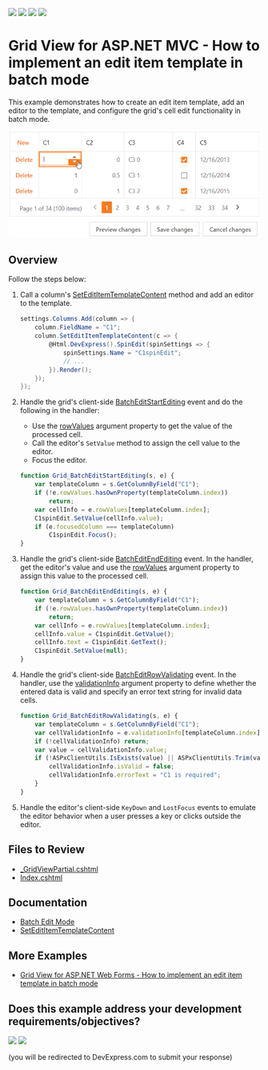 <!-- default badges list -->
![](https://img.shields.io/endpoint?url=https://codecentral.devexpress.com/api/v1/VersionRange/128549583/24.2.1%2B)
[![](https://img.shields.io/badge/Open_in_DevExpress_Support_Center-FF7200?style=flat-square&logo=DevExpress&logoColor=white)](https://supportcenter.devexpress.com/ticket/details/T115130)
[![](https://img.shields.io/badge/📖_How_to_use_DevExpress_Examples-e9f6fc?style=flat-square)](https://docs.devexpress.com/GeneralInformation/403183)
[![](https://img.shields.io/badge/💬_Leave_Feedback-feecdd?style=flat-square)](#does-this-example-address-your-development-requirementsobjectives)
<!-- default badges end -->
# Grid View for ASP.NET MVC - How to implement an edit item template in batch mode

This example demonstrates how to create an edit item template, add an editor to the template, and configure the grid's cell edit functionality in batch mode.

![EditItemTemplate](EditItemTemplateMVC.png)

## Overview

Follow the steps below:

1. Call a column's [SetEditItemTemplateContent](https://docs.devexpress.com/AspNetMvc/DevExpress.Web.Mvc.MVCxGridViewColumn.SetEditItemTemplateContent(System.Action-DevExpress.Web.GridViewEditItemTemplateContainer-)?) method and add an editor to the template.

    ```csharp
    settings.Columns.Add(column => {
        column.FieldName = "C1";
        column.SetEditItemTemplateContent(c => {
            @Html.DevExpress().SpinEdit(spinSettings => {
                spinSettings.Name = "C1spinEdit";
                // ...
            }).Render();
        });
    });
    ```

2. Handle the grid's client-side [BatchEditStartEditing](https://docs.devexpress.com/AspNet/js-ASPxClientGridView.BatchEditStartEditing) event and do the following in the handler:

   * Use the [rowValues](https://docs.devexpress.com/AspNet/js-ASPxClientGridViewBatchEditStartEditingEventArgs.rowValues) argument property to get the value of the processed cell.
   * Call the editor's `SetValue` method to assign the cell value to the editor.
   * Focus the editor.

    ```js
    function Grid_BatchEditStartEditing(s, e) {
        var templateColumn = s.GetColumnByField("C1");
        if (!e.rowValues.hasOwnProperty(templateColumn.index))
            return;
        var cellInfo = e.rowValues[templateColumn.index];
        C1spinEdit.SetValue(cellInfo.value);
        if (e.focusedColumn === templateColumn)
            C1spinEdit.Focus();
    }
    ```

3. Handle the grid's client-side [BatchEditEndEditing](https://docs.devexpress.com/AspNet/js-ASPxClientGridView.BatchEditEndEditing) event. In the handler, get the editor's value and use the [rowValues](https://docs.devexpress.com/AspNet/js-ASPxClientGridViewBatchEditEndEditingEventArgs.rowValues) argument property to assign this value to the processed cell.

    ```js
    function Grid_BatchEditEndEditing(s, e) {
        var templateColumn = s.GetColumnByField("C1");
        if (!e.rowValues.hasOwnProperty(templateColumn.index))
            return;
        var cellInfo = e.rowValues[templateColumn.index];
        cellInfo.value = C1spinEdit.GetValue();
        cellInfo.text = C1spinEdit.GetText();
        C1spinEdit.SetValue(null);
    }
    ```

4. Handle the grid's client-side [BatchEditRowValidating](https://docs.devexpress.com/AspNet/js-ASPxClientGridView.BatchEditRowValidating) event. In the handler, use the [validationInfo](https://docs.devexpress.com/AspNet/js-ASPxClientGridViewBatchEditRowValidatingEventArgs.validationInfo) argument property to define whether the entered data is valid and specify an error text string for invalid data cells.

    ```js
    function Grid_BatchEditRowValidating(s, e) {
        var templateColumn = s.GetColumnByField("C1");
        var cellValidationInfo = e.validationInfo[templateColumn.index];
        if (!cellValidationInfo) return;
        var value = cellValidationInfo.value;
        if (!ASPxClientUtils.IsExists(value) || ASPxClientUtils.Trim(value) === "") {
            cellValidationInfo.isValid = false;
            cellValidationInfo.errorText = "C1 is required";
        }
    }
    ```

5. Handle the editor's client-side `KeyDown` and `LostFocus` events to emulate the editor behavior when a user presses a key or clicks outside the editor.

## Files to Review

* [_GridViewPartial.cshtml](./CS/GridViewBatchEdit/Views/Home/_GridViewPartial.cshtml)
* [Index.cshtml](./CS/GridViewBatchEdit/Views/Home/Index.cshtml)

## Documentation


* [Batch Edit Mode](https://docs.devexpress.com/AspNetMvc/16147/components/grid-view/concepts/data-editing-and-validation/batch-edit)
* [SetEditItemTemplateContent](https://docs.devexpress.com/AspNetMvc/DevExpress.Web.Mvc.MVCxGridViewColumn.SetEditItemTemplateContent.overloads)

## More Examples

* [Grid View for ASP.NET Web Forms - How to implement an edit item template in batch mode](https://github.com/DevExpress-Examples/aspxgridview-batch-editing-a-simple-implementation-of-an-edititemtemplate-t115096)
<!-- feedback -->
## Does this example address your development requirements/objectives?

[<img src="https://www.devexpress.com/support/examples/i/yes-button.svg"/>](https://www.devexpress.com/support/examples/survey.xml?utm_source=github&utm_campaign=asp-net-mvc-grid-edit-item-template-in-batch-mode&~~~was_helpful=yes) [<img src="https://www.devexpress.com/support/examples/i/no-button.svg"/>](https://www.devexpress.com/support/examples/survey.xml?utm_source=github&utm_campaign=asp-net-mvc-grid-edit-item-template-in-batch-mode&~~~was_helpful=no)

(you will be redirected to DevExpress.com to submit your response)
<!-- feedback end -->
